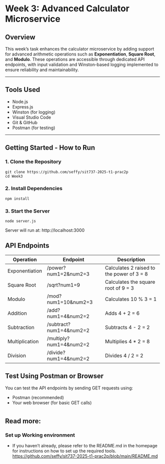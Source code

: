 
# Week 3: Advanced Calculator Microservice 

## Overview

This week’s task enhances the calculator microservice by adding support for advanced arithmetic operations such as **Exponentiation**, **Square Root**, and **Modulo**. These operations are accessible through dedicated API endpoints, with input validation and Winston-based logging implemented to ensure reliability and maintainability.

---

## Tools Used

- Node.js
- Express.js
- Winston (for logging)
- Visual Studio Code
- Git & GitHub
- Postman (for testing)

---

## Getting Started - How to Run 

### 1. Clone the Repository

    git clone https://github.com/seffy/sit737-2025-t1-prac2p
    cd Week3


### 2. Install Dependencies

    npm install


### 3. Start the Server

    node server.js

Server will run at: http://localhost:3000


## API Endpoints

| Operation | Endpoint | Description | 
|-----------|----------|--------------| 
Exponentiation | /power?num1=2&num2=3 | Calculates 2 raised to the power of 3 = 8| 
Square Root | /sqrt?num1=9 |  Calculates the square root of 9 = 3 | 
Modulo | /mod?num1=10&num2=3 | Calculates 10 % 3 = 1| 
Addition | /add?num1=4&num2=2 |  Adds 4 + 2 = 6 | 
Subtraction | /subtract?num1=4&num2=2 | Subtracts 4 - 2 = 2 | 
Multiplication | /multiply?num1=4&num2=2 | Multiplies 4 * 2 = 8 | 
Division | /divide?num1=4&num2=2 | Divides 4 / 2 = 2 | 


## Test Using Postman or Browser
You can test the API endpoints by sending GET requests using:
- Postman (recommended)
- Your web browser (for basic GET calls)


#
#
#
## Read more:

### Set up Working environment 
- If you haven’t already, please refer to the README.md in the homepage for instructions on how to set up the required tools.
https://github.com/seffy/sit737-2025-t1-prac2p/blob/main/README.md


